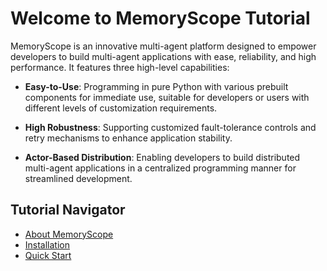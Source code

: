 # Welcome to MemoryScope Tutorial

MemoryScope is an innovative multi-agent platform designed to empower developers to build multi-agent applications with ease, reliability, and high performance. It features three high-level capabilities:

- **Easy-to-Use**: Programming in pure Python with various prebuilt components for immediate use, suitable for developers or users with different levels of customization requirements.

- **High Robustness**: Supporting customized fault-tolerance controls and retry mechanisms to enhance application stability.

- **Actor-Based Distribution**: Enabling developers to build distributed multi-agent applications in a centralized programming manner for streamlined development.

## Tutorial Navigator

- [About MemoryScope](101-memoryscope.md)
- [Installation](102-installation.md)
- [Quick Start](103-example.md)
